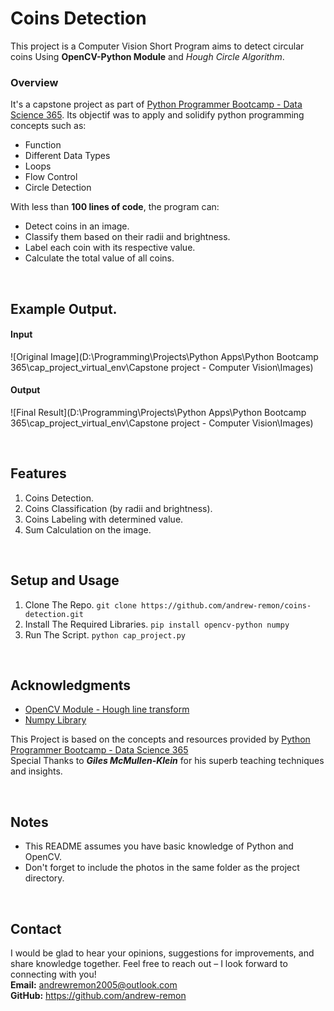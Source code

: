 # Coins Detection
This project is a Computer Vision Short Program aims to detect circular coins Using **OpenCV-Python Module** and *Hough Circle Algorithm*.

### Overview
It's a capstone project as part of [Python Programmer Bootcamp - Data Science 365](https://learn.365datascience.com/courses/python-programmer-bootcamp). Its objectif was to apply and solidify python programming concepts such as:
- Function
- Different Data Types
- Loops
- Flow Control
- Circle Detection

With less than **100 lines of code**, the program can:
- Detect coins in an image.
- Classify them based on their radii and brightness.
- Label each coin with its respective value.
- Calculate the total value of all coins.

<br>

## Example Output.

#### Input
![Original Image](D:\Programming\Projects\Python Apps\Python Bootcamp 365\cap_project_virtual_env\Capstone project - Computer Vision\Images)

#### Output
![Final Result](D:\Programming\Projects\Python Apps\Python Bootcamp 365\cap_project_virtual_env\Capstone project - Computer Vision\Images)

<br>

## Features
1. Coins Detection.
2. Coins Classification (by radii and brightness).
3. Coins Labeling with determined value.
4. Sum Calculation on the image.

<br>

## Setup and Usage
1. Clone The Repo.
`git clone https://github.com/andrew-remon/coins-detection.git`
3. Install The Required Libraries.
`pip install opencv-python numpy`
4. Run The Script.
`python cap_project.py`

<br>

## Acknowledgments
- [OpenCV Module - Hough line transform](https://docs.opencv.org/4.x/d6/d10/tutorial_py_houghlines.html)
- [Numpy Library](https://numpy.org)

This Project is based on the concepts and resources provided by [Python Programmer Bootcamp - Data Science 365](https://learn.365datascience.com/courses/python-programmer-bootcamp)
<br>
Special Thanks to **_Giles McMullen-Klein_** for his superb teaching techniques and insights.

<br>

## Notes
- This README assumes you have basic knowledge of Python and OpenCV.
- Don't forget to include the photos in the same folder as the project directory.

<br>

## Contact
I would be glad to hear your opinions, suggestions for improvements, and share knowledge together. Feel free to reach out – I look forward to connecting with you!
<br>
**Email:** andrewremon2005@outlook.com
<br>
**GitHub:** https://github.com/andrew-remon
